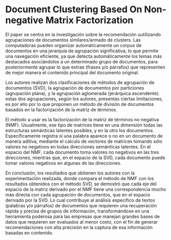 # Document Clustering Based On Non-negative Matrix Factorization 

El paper se centra en la investigación sobre la recomendación uutilizando agrupaciones de documentos similares/armado de clusters. Las computadoras pueden organizar automáticamente un corpus de documentos en una jerarquía de agrupación significativa, lo que permite una navegación eficiente, ya que detecta automáticamente los temas más destacados asociándolos a un determinado grupo de documentos, para posteriormente agrupar lo que extrae (frases y/o párrafos) que representen de mejor manera el contenido principal del documento original.

Los autores realizan dos clasificaciones de métodos de agrupación de documentos (SVD), la agrupación de documentos por particiones (agrupación plana), y la agrupación aglomerada (jerárquica ascendente). estas dos agrupaciones, según los autores, presentas ciertas limitaciones, es por ello por lo que proponen un método de división de documentos basados en la factorización de la matriz de términos.  

El método a usar es la factorización de la matriz de términos no negativa (NMF). Usualmente, ese tipo de matrices tiene en una dimensión todas las estructuras semánticas latentes posibles, y en la otro los documentos. Específicamente registra si una palabra aparece o no en un documento de manera aditiva, mediante el calculo de vectores de matrices tomando sólo valores no negativos en todas direcciones semánticas latentes.
En el espacio del NMF, cada documento toma valores no negativos en las tres direcciones, mientras que, en el espacio de la SVD, cada documento puede tomar valores negativos en algunas de las direcciones.

En conclusión, los resultados que obtienen los autores con la experimentación realizada, donde compara el método de NMF con los resultados obtenidos con el método SVD, se demostró que cada eje del espacio de la matriz derivado por el NMF tiene una correspondencia mucho más directa con cada agrupación de documentos, que en el espacio derivado por la SVD. Lo cual contribuye al análisis especifico de textos (palabras y/o párrafos) de documentos que requieren una recuperación rápida y precisa de grupos de información, transformándose en una herramienta poderosa para las empresas que manejan grandes bases de datos que requieren ser evaluados al menor costo, con el fin de generar recomendaciones con alta precisión en la captura de esa información basadas en contenido.
